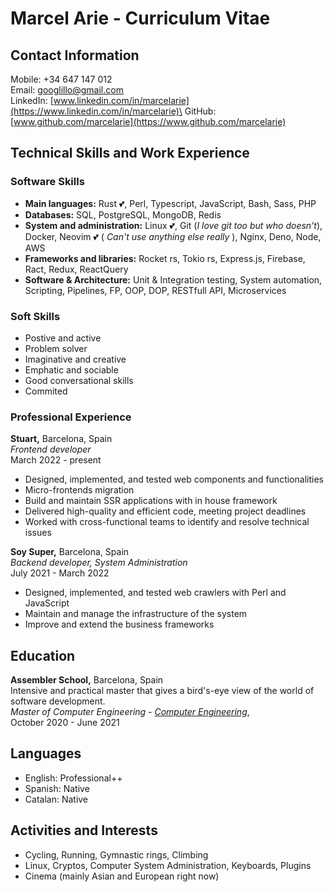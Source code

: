 # Marcel Arie - Curriculum Vitae

## Contact Information

Mobile: +34 647 147 012\
Email: [googlillo@gmail.com](mailto:googlillo@gmail.com)\
LinkedIn:
[www.linkedin.com/in/marcelarie](https://www.linkedin.com/in/marcelarie)\
GitHub: [www.github.com/marcelarie](https://www.github.com/marcelarie)

## Technical Skills and Work Experience

### Software Skills

- **Main languages:** Rust 💕, Perl, Typescript, JavaScript, Bash, Sass, PHP
- **Databases:** SQL, PostgreSQL, MongoDB, Redis
- **System and administration:** Linux 💕, Git (_I love git too but who
  doesn't_), Docker, Neovim 💕 ( _Can't use anything else really_ ), Nginx,
  Deno, Node, AWS
- **Frameworks and libraries:** Rocket rs, Tokio rs, Express.js, Firebase,
  Ract, Redux, ReactQuery
- **Software & Architecture:** Unit & Integration testing, System automation,
  Scripting, Pipelines, FP, OOP, DOP, RESTfull API, Microservices

### Soft Skills

- Postive and active
- Problem solver
- Imaginative and creative
- Emphatic and sociable
- Good conversational skills
- Commited

### Professional Experience

**Stuart,** Barcelona, Spain\
_Frontend developer_\
March 2022 - present

- Designed, implemented, and tested web components and functionalities
- Micro-frontends migration
- Build and maintain SSR applications with in house framework
- Delivered high-quality and efficient code, meeting project deadlines
- Worked with cross-functional teams to identify and resolve technical issues

**Soy Super,** Barcelona, Spain\
_Backend developer, System Administration_\
July 2021 - March 2022

- Designed, implemented, and tested web crawlers with Perl and JavaScript
- Maintain and manage the infrastructure of the system
- Improve and extend the business frameworks

## Education

**Assembler School,** Barcelona, Spain\
Intensive and practical master that gives a bird's-eye view of the world of
software development.\
_Master of Computer Engineering -
[Computer Engineering](https://en.assemblerschool.com/home/full-stack-developer-program)_,\
October 2020 - June 2021

## Languages

- English: Professional++
- Spanish: Native
- Catalan: Native

## Activities and Interests

- Cycling, Running, Gymnastic rings, Climbing
- Linux, Cryptos, Computer System Administration, Keyboards, Plugins
- Cinema (mainly Asian and European right now)
